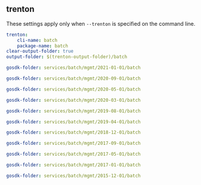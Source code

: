 
## trenton

These settings apply only when `--trenton` is specified on the command line.

``` yaml $(trenton)
trenton:
    cli-name: batch
    package-name: batch
clear-output-folder: true
output-folder: $(trenton-output-folder)/batch
```

``` yaml $(tag) == 'package-2021-01' && $(trenton)
gosdk-folder: services/batch/mgmt/2021-01-01/batch
```

``` yaml $(tag) == 'package-2020-09' && $(trenton)
gosdk-folder: services/batch/mgmt/2020-09-01/batch
```

``` yaml $(tag) == 'package-2020-05' && $(trenton)
gosdk-folder: services/batch/mgmt/2020-05-01/batch
```

``` yaml $(tag) == 'package-2020-03' && $(trenton)
gosdk-folder: services/batch/mgmt/2020-03-01/batch
```

``` yaml $(tag) == 'package-2019-08' && $(trenton)
gosdk-folder: services/batch/mgmt/2019-08-01/batch
```

``` yaml $(tag) == 'package-2019-04' && $(trenton)
gosdk-folder: services/batch/mgmt/2019-04-01/batch
```

``` yaml $(tag) == 'package-2018-12' && $(trenton)
gosdk-folder: services/batch/mgmt/2018-12-01/batch
```

``` yaml $(tag) == 'package-2017-09' && $(trenton)
gosdk-folder: services/batch/mgmt/2017-09-01/batch
```

``` yaml $(tag) == 'package-2017-05' && $(trenton)
gosdk-folder: services/batch/mgmt/2017-05-01/batch
```

``` yaml $(tag) == 'package-2017-01' && $(trenton)
gosdk-folder: services/batch/mgmt/2017-01-01/batch
```

``` yaml $(tag) == 'package-2015-12' && $(trenton)
gosdk-folder: services/batch/mgmt/2015-12-01/batch
```
